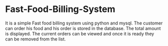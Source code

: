 # Fast-Food-Billing-System

It is a simple Fast food billing system using python and mysql. The customer can order his food and his order is stored in the database. The total amount is displayed. The current orders can be viewed and once it is ready they can be removed from the list.

